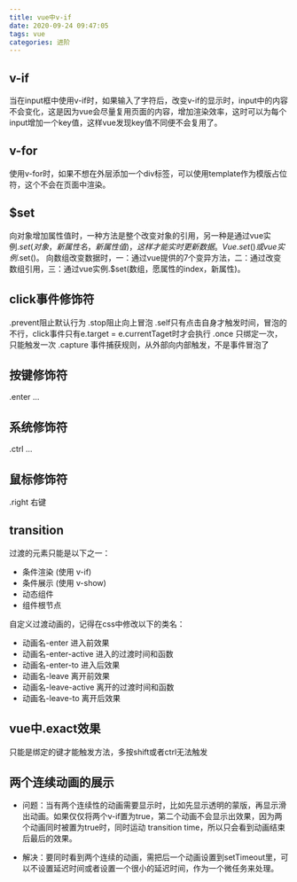 ```yaml
---
title: vue中v-if
date: 2020-09-24 09:47:05
tags: vue
categories: 进阶
---
```


## v-if
当在input框中使用v-if时，如果输入了字符后，改变v-if的显示时，input中的内容不会变化，这是因为vue会尽量复用页面的内容，增加渲染效率，这时可以为每个input增加一个key值，这样vue发现key值不同便不会复用了。

## v-for
使用v-for时，如果不想在外层添加一个div标签，可以使用template作为模版占位符，这个不会在页面中渲染。

## $set
向对象增加属性值时，一种方法是整个改变对象的引用，另一种是通过vue实例.$set(对象，新属性名，新属性值)，这样才能实时更新数据。Vue.set()或vue实例.$set()。
向数组改变数据时，一：通过vue提供的7个变异方法，二：通过改变数组引用，三：通过vue实例.$set(数组，愿属性的index，新属性)。

## click事件修饰符
.prevent阻止默认行为
.stop阻止向上冒泡
.self只有点击自身才触发时间，冒泡的不行，click事件只有e.target = e.currentTaget时才会执行
.once 只绑定一次，只能触发一次
.capture 事件捕获规则，从外部向内部触发，不是事件冒泡了

## 按键修饰符
.enter ...
## 系统修饰符
.ctrl ...
## 鼠标修饰符
.right 右键

## transition
过渡的元素只能是以下之一：
- 条件渲染 (使用 v-if)
- 条件展示 (使用 v-show)
- 动态组件
- 组件根节点

自定义过渡动画的，记得在css中修改以下的类名：
- 动画名-enter 进入前效果
- 动画名-enter-active 进入的过渡时间和函数
- 动画名-enter-to 进入后效果
- 动画名-leave 离开前效果
- 动画名-leave-active 离开的过渡时间和函数
- 动画名-leave-to 离开后效果

## vue中.exact效果
只能是绑定的键才能触发方法，多按shift或者ctrl无法触发

## 两个连续动画的展示
- 问题：当有两个连续性的动画需要显示时，比如先显示透明的蒙版，再显示滑出动画。如果仅仅将两个v-if置为true，第二个动画不会显示出效果，因为两个动画同时被置为true时，同时运动 transition time，所以只会看到动画结束后最后的效果。

- 解决：要同时看到两个连续的动画，需把后一个动画设置到setTimeout里，可以不设置延迟时间或者设置一个很小的延迟时间，作为一个微任务来处理。
